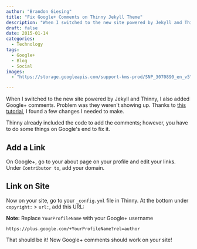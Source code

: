 ```yaml
---
author: "Brandon Giesing"
title: "Fix Google+ Comments on Thinny Jekyll Theme"
description: "When I switched to the new site powered by Jekyll and Thinny, I also added Google+ comments. Problem was they weren't showing up."
draft: false
date: 2015-01-14
categories:
  - Technology
tags:
  - Google+
  - Blog
  - Social
images:
  - "https://storage.googleapis.com/support-kms-prod/SNP_3070890_en_v5"

---
```


When I switched to the new site powered by Jekyll and Thinny, I also added
Google+ comments. Problem was they weren't showing up. Thanks to [this
tutorial][1], I found a few changes I needed to make.

Thinny already included the code to add the comments; however, you have to do
some things on Google's end to fix it.

## Add a Link

On Google+, go to your about page on your profile and edit your links. Under
`Contributor to`, add your domain.

## Link on Site

Now on your site, go to your `_config.yml` file in Thinny. At the bottom under
`copyright:` > `url:`, add this URL:

**Note:** Replace `YourProfileName` with your Google+ username

~~~
https://plus.google.com/+YourProfileName?rel=author
~~~

That should be it! Now Google+ comments should work on your site!

[1]: https://web.archive.org/web/20141213020911/http://harleykwyn.com:80/google-comments-in-jekyll

